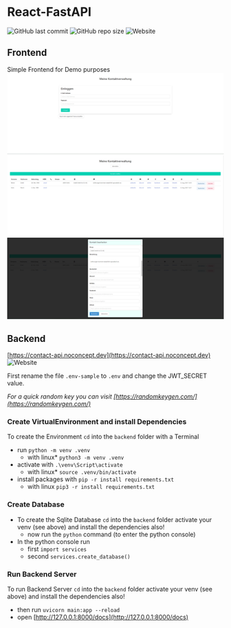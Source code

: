 # React-FastAPI

![GitHub last commit](https://img.shields.io/github/last-commit/oje-edu/react_fastapi) ![GitHub repo size](https://img.shields.io/github/repo-size/oje-edu/react_fastapi) ![Website](https://img.shields.io/website?down_color=crimson&down_message=%E2%80%A0&style=plastic&up_color=lime&up_message=online&url=https%3A%2F%2Fcontacts.noconcept.dev)

## Frontend

Simple Frontend for Demo purposes
![login](./shots/login.png)
![main](./shots/verwaltung.png)
![edit](./shots/edit.png)

## Backend

[https://contact-api.noconcept.dev](https://contact-api.noconcept.dev) ![Website](https://img.shields.io/website?down_color=crimson&down_message=%E2%80%A0&style=plastic&up_color=lime&up_message=online&url=https%3A%2F%2Fcontact-api.noconcept.dev)

First rename the file `.env-sample` to `.env` and change the JWT_SECRET value.

_For a quick random key you can visit [https://randomkeygen.com/](https://randomkeygen.com/)_

### Create VirtualEnvironment and install Dependencies

To create the Environment `cd` into the `backend` folder with a Terminal

- run `python -m venv .venv`
  - with linux\* `python3 -m venv .venv`
- activate with `.\venv\Script\activate`
  - with linux\* `source .venv/bin/activate`
- install packages with `pip -r install requirements.txt`
  - with linux `pip3 -r install requirements.txt`

### Create Database

- To create the Sqlite Database `cd` into the `backend` folder activate your venv (see above) and install the dependencies also!
  - now run the `python` command (to enter the python console)
- In the python console run
  - first `import services`
  - second `services.create_database()`

### Run Backend Server

To run Backend Server `cd` into the `backend` folder activate your venv (see above) and install the dependencies also!

- then run `uvicorn main:app --reload`
- open [http://127.0.0.1:8000/docs](http://127.0.0.1:8000/docs)
